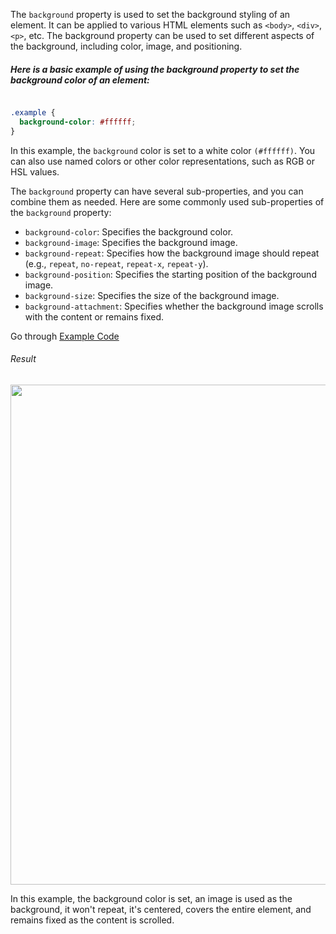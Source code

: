 The `background` property is used to set the background styling of an element. It can be applied to various HTML elements such as `<body>`, `<div>`, `<p>`, etc. The background property can be used to set different aspects of the background, including color, image, and positioning.

##### Here is a basic example of using the background property to set the background color of an element:

```CSS

.example {
  background-color: #ffffff;
}

```

In this example, the `background` color is set to a white color `(#ffffff)`. You can also use named colors or other color representations, such as RGB or HSL values.

The `background` property can have several sub-properties, and you can combine them as needed. Here are some commonly used sub-properties of the `background` property:

- `background-color`: Specifies the background color.
- `background-image`: Specifies the background image.
- `background-repeat`: Specifies how the background image should repeat (e.g., `repeat`, `no-repeat`, `repeat-x`, `repeat-y`).
- `background-position`: Specifies the starting position of the background image.
- `background-size`: Specifies the size of the background image.
- `background-attachment`: Specifies whether the background image scrolls with the content or remains fixed.

Go through [Example Code](./Examples/)

###### Result

<img width="800" src="https://github.com/gurjeetsinghvirdee/W3Schools-Frontend-Development-Exercises/assets/73753957/959e20e8-cdef-44fc-b3ae-c766fb2ece00">

In this example, the background color is set, an image is used as the background, it won't repeat, it's centered, covers the entire element, and remains fixed as the content is scrolled.
